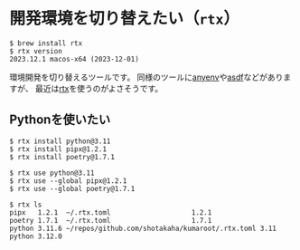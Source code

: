 # 開発環境を切り替えたい（``rtx``）

```console
$ brew install rtx
$ rtx version
2023.12.1 macos-x64 (2023-12-01)
```

環境開発を切り替えるツールです。
同様のツールに[anyenv](https://anyenv.github.io/)や[asdf](https://asdf-vm.com/)などがありますが、
最近は[rtx](https://github.com/jdx/rtx)を使うのがよさそうです。

## Pythonを使いたい

```console
$ rtx install python@3.11
$ rtx install pipx@1.2.1
$ rtx install poetry@1.7.1

$ rtx use python@3.11
$ rtx use --global pipx@1.2.1
$ rtx use --global poetry@1.7.1

$ rtx ls
pipx   1.2.1  ~/.rtx.toml                    1.2.1
poetry 1.7.1  ~/.rtx.toml                    1.7.1
python 3.11.6 ~/repos/github.com/shotakaha/kumaroot/.rtx.toml 3.11
python 3.12.0
```
